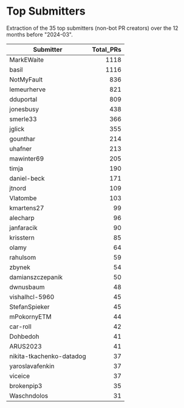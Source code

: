 # Top Submitters

Extraction of the 35 top submitters (non-bot PR creators) 
over the 12 months before "2024-03".


| Submitter                | Total_PRs |
| ------------------------ | --------: |
| MarkEWaite               |      1118 |
| basil                    |      1116 |
| NotMyFault               |       836 |
| lemeurherve              |       821 |
| dduportal                |       809 |
| jonesbusy                |       438 |
| smerle33                 |       366 |
| jglick                   |       355 |
| gounthar                 |       214 |
| uhafner                  |       213 |
| mawinter69               |       205 |
| timja                    |       190 |
| daniel-beck              |       171 |
| jtnord                   |       109 |
| Vlatombe                 |       103 |
| kmartens27               |        99 |
| alecharp                 |        96 |
| janfaracik               |        90 |
| krisstern                |        85 |
| olamy                    |        64 |
| rahulsom                 |        59 |
| zbynek                   |        54 |
| damianszczepanik         |        50 |
| dwnusbaum                |        48 |
| vishalhcl-5960           |        45 |
| StefanSpieker            |        45 |
| mPokornyETM              |        44 |
| car-roll                 |        42 |
| Dohbedoh                 |        41 |
| ARUS2023                 |        41 |
| nikita-tkachenko-datadog |        37 |
| yaroslavafenkin          |        37 |
| viceice                  |        37 |
| brokenpip3               |        35 |
| Waschndolos              |        31 |
